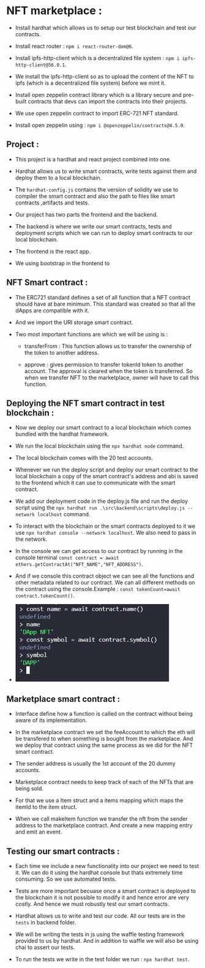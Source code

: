 # NFT marketplace :

* Install hardhat which allows us to setup our test blockchain and test our contracts.

* Install react router : `npm i react-router-dom@6`.

* Install ipfs-http-client which is a decentralized file system : `npm i ipfs-http-client@56.0.1`.

* We install the ipfs-http-client so as to upload the content of the NFT to ipfs (which is a decentralized file system) before we mint it.

* Install open zeppelin contract library which is a library secure and pre-built contracts that devs can import the contracts into their projects.

* We use open zeppelin contract to import ERC-721 NFT standard.

* Install open zeppelin using : `npm i @openzeppelin/contracts@4.5.0`.

## Project :

* This project is a hardhat and react project combined into one.

* Hardhat allows us to write smart contracts, write tests against them and deploy them to a local blockchain.

* The `hardhat-config.js` contains the version of solidity we use to compiler the smart contract and also the path to files like smart contracts ,artifacts and tests.

* Our project has two parts the frontend and the backend.

* The backend is where we write our smart contracts, tests and deployment scripts which we can run to deploy smart contracts to our local blockchain.

* The frontend is the react app.

* We using bootstrap in the frontend to

## NFT Smart contract :

* The ERC721 standard defines a set of all function that a NFT contract should have at bare minimum. This standard was created so that all the dApps are compatible with it.

* And we import the URI storage smart contract.

* Two most important functions are which we will be using is :
    * transferFrom : This function allows us to transfer the ownership of the token to another address.

    * approve : gives permission to transfer tokenId token to another account. The approval is cleared when the token is transferred. So when we transfer NFT to the marketplace, owner will have to call this function.

## Deploying the NFT smart contract in test blockchain :

* Now we deploy our smart contract to a local blockchain which comes bundled with the hardhat framework.

* We run the local blockchain using the `npx hardhat node` command. 

* The local blockchain comes with the 20 test accounts.

* Whenever we run the deploy script and deploy our smart contract to the local blockchain a copy of the smart contract's address and abi is saved to the frontend which it can use to communicate with the smart contract.

* We add our deployment code in the deploy.js file and run the deploy script using the `npx hardhat run .\src\backend\scripts\deploy.js --network localhost` command.

* To interact with the blockchain or the smart contracts deployed to it we use `npx hardhat console --network localhost`. We also need to pass in the network.

* In the console we can get access to our contract by running in the console terminal `const contract = await ethers.getContractAt("NFT_NAME","NFT_ADDRESS")`.

* And if we console this contract object we can see all the functions and other metadata related to our contract. We can all different methods on the contract using the console.Example : `const tokenCount=await contract.tokenCount()`.

* ![](2022-07-02-14-25-01.png)

## Marketplace smart contract :

* Interface define how a function is called on the contract without being aware of its implementation.

* In the marketplace contract we set the feeAccount to which the eth will be transfered to when something is bought from the marketplace. And we deploy that contract using the same process as we did for the NFT smart contract.

* The sender address is usually the 1st account of the 20 dummy accounts.

* Marketplace contract needs to keep track of each of the NFTs that are being sold.

* For that we use a Item struct and a items mapping which maps the itemId to the item struct.

* When we call makeItem function we transfer the nft from the sender address to the marketplace contract. And create a new mapping entry and emit an event.
## Testing our smart contracts :

* Each time we include a new functionality into our project we need to test it. We can do it using the hardhat console but thats extremely time consuming. So we use automated tests.

* Tests are more important becuase once a smart contract is deployed to the blockchain it is not possible to modify it and hence error are very costly. And hence we must robustly test our smart contracts.

* Hardhat allows us to write and test our code. All our tests are in the `tests` in backend folder.

* We will be writing the tests in js using the waffle testing framework provided to us by hardhat. And in addition to waffle we will also be using chai to assert our tests.

* To run the tests we write in the test folder we run : `npx hardhat test`.
